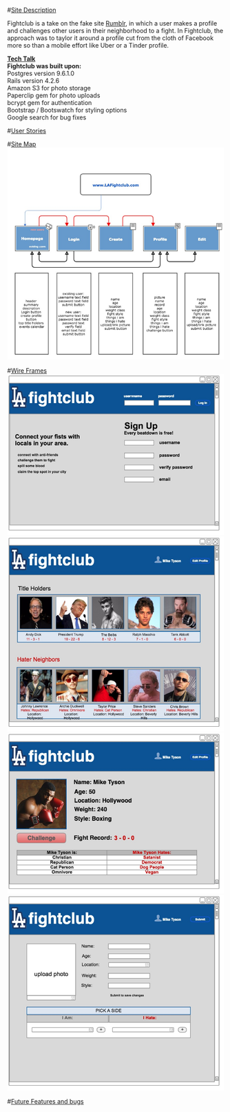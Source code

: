 
#<u>Site Description</u>

Fightclub is a take on the fake site [Rumblr](http://mashable.com/2015/11/09/tinder-for-fighting-app-rumblr/#5ZSzT3tqP8qz), in which a user makes a profile and challenges other users in their neighborhood to a fight. In Fightclub, the approach was to taylor it around a profile cut from the cloth of Facebook more so than a mobile effort like Uber or a Tinder profile. 

<u>**Tech Talk**<br></u>
**Fightclub was built upon:**<br>
Postgres version 9.6.1.0<br>
Rails version 4.2.6<br>
Amazon S3 for photo storage<br>
Paperclip gem for photo uploads<br>
bcrypt gem for authentication<br>
Bootstrap / Bootswatch for styling options<br>
Google search for bug fixes<br>

#<u>User Stories</u>

#<u>Site Map</u>
![Site Flow](app/assets/images/markdown/lafight_flow.jpg)

#<u>Wire Frames</u>
![Login](app/assets/images/markdown/LaFightclubLogin.jpg)
![home](app/assets/images/markdown/lafight_home.jpg)
![profile](app/assets/images/markdown/lafightclub_profile_page.jpg)
![edit](app/assets/images/markdown/lafight_edit_page.jpg)

#<u>Future Features and bugs<u>



